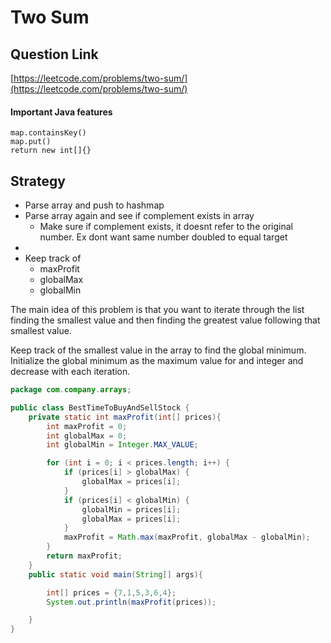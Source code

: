 # Two Sum

## Question Link

[https://leetcode.com/problems/two-sum/](https://leetcode.com/problems/two-sum/)

#### Important Java features

```
map.containsKey()
map.put()
return new int[]{}
```

## Strategy&#x20;

* Parse array and push to hashmap
* Parse array again and see if complement exists in array
  * Make sure if complement exists, it doesnt refer to the original number. Ex dont want same number doubled to equal target
*
* Keep track of&#x20;
  * maxProfit
  * globalMax
  * globalMin

The main idea of this problem is that you want to iterate through the list finding the smallest value and then finding the greatest value following that smallest value.&#x20;

Keep track of the smallest value in the array to find the global minimum. Initialize the global  minimum  as the maximum value for and integer and decrease with each iteration.



```java
package com.company.arrays;

public class BestTimeToBuyAndSellStock {
    private static int maxProfit(int[] prices){
        int maxProfit = 0;
        int globalMax = 0;
        int globalMin = Integer.MAX_VALUE;

        for (int i = 0; i < prices.length; i++) {
            if (prices[i] > globalMax) {
                globalMax = prices[i];
            }
            if (prices[i] < globalMin) {
                globalMin = prices[i];
                globalMax = prices[i];
            }
            maxProfit = Math.max(maxProfit, globalMax - globalMin);
        }
        return maxProfit;
    }
    public static void main(String[] args){

        int[] prices = {7,1,5,3,6,4};
        System.out.println(maxProfit(prices));

    }
}
```


